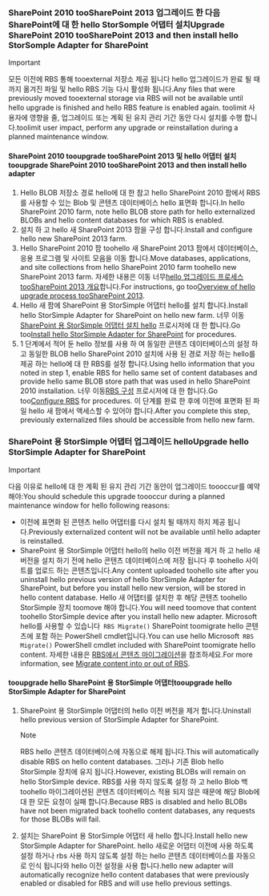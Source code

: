 <!--author=SharS last changed: 9/17/15-->

### <a name="upgrade-sharepoint-2010-toosharepoint-2013-and-then-install-hello-storsomple-adapter-for-sharepoint"></a><span data-ttu-id="48836-101">SharePoint 2010 tooSharePoint 2013 업그레이드 한 다음 SharePoint에 대 한 hello StorSomple 어댑터 설치</span><span class="sxs-lookup"><span data-stu-id="48836-101">Upgrade SharePoint 2010 tooSharePoint 2013 and then install hello StorSomple Adapter for SharePoint</span></span>
> [!IMPORTANT]
> <span data-ttu-id="48836-102">모든 이전에 RBS 통해 tooexternal 저장소 제공 됩니다 hello 업그레이드가 완료 될 때까지 옮겨진 파일 및 hello RBS 기능 다시 활성화 됩니다.</span><span class="sxs-lookup"><span data-stu-id="48836-102">Any files that were previously moved tooexternal storage via RBS will not be available until hello upgrade is finished and hello RBS feature is enabled again.</span></span> <span data-ttu-id="48836-103">toolimit 사용자에 영향을 줄, 업그레이드 또는 계획 된 유지 관리 기간 동안 다시 설치를 수행 합니다.</span><span class="sxs-lookup"><span data-stu-id="48836-103">toolimit user impact, perform any upgrade or reinstallation during a planned maintenance window.</span></span>
> 
> 

#### <a name="tooupgrade-sharepoint-2010-toosharepoint-2013-and-then-install-hello-adapter"></a><span data-ttu-id="48836-104">SharePoint 2010 tooupgrade tooSharePoint 2013 및 hello 어댑터 설치</span><span class="sxs-lookup"><span data-stu-id="48836-104">tooupgrade SharePoint 2010 tooSharePoint 2013 and then install hello adapter</span></span>
1. <span data-ttu-id="48836-105">Hello BLOB 저장소 경로 hello에 대 한 참고 hello SharePoint 2010 팜에서 RBS를 사용할 수 있는 Blob 및 콘텐츠 데이터베이스 hello 표면화 합니다.</span><span class="sxs-lookup"><span data-stu-id="48836-105">In hello SharePoint 2010 farm, note hello BLOB store path for hello externalized BLOBs and hello content databases for which RBS is enabled.</span></span> 
2. <span data-ttu-id="48836-106">설치 하 고 hello 새 SharePoint 2013 팜을 구성 합니다.</span><span class="sxs-lookup"><span data-stu-id="48836-106">Install and configure hello new SharePoint 2013 farm.</span></span> 
3. <span data-ttu-id="48836-107">Hello SharePoint 2010 팜 toohello 새 SharePoint 2013 팜에서 데이터베이스, 응용 프로그램 및 사이트 모음을 이동 합니다.</span><span class="sxs-lookup"><span data-stu-id="48836-107">Move databases, applications, and site collections from hello SharePoint 2010 farm toohello new SharePoint 2013 farm.</span></span> <span data-ttu-id="48836-108">자세한 내용은 이동 너무[hello 업그레이드 프로세스 tooSharePoint 2013 개요](https://technet.microsoft.com/library/cc262483.aspx)합니다.</span><span class="sxs-lookup"><span data-stu-id="48836-108">For instructions, go too[Overview of hello upgrade process tooSharePoint 2013](https://technet.microsoft.com/library/cc262483.aspx).</span></span>
4. <span data-ttu-id="48836-109">Hello 새 팜에 SharePoint 용 StorSimple 어댑터 hello를 설치 합니다.</span><span class="sxs-lookup"><span data-stu-id="48836-109">Install hello StorSimple Adapter for SharePoint on hello new farm.</span></span> <span data-ttu-id="48836-110">너무 이동[SharePoint 용 StorSimple 어댑터 설치 hello](#install-the-storsimple-adapter-for-sharepoint) 프로시저에 대 한 합니다.</span><span class="sxs-lookup"><span data-stu-id="48836-110">Go too[Install hello StorSimple Adapter for SharePoint](#install-the-storsimple-adapter-for-sharepoint) for procedures.</span></span>
5. <span data-ttu-id="48836-111">1 단계에서 적어 둔 hello 정보를 사용 하 여 동일한 콘텐츠 데이터베이스의 설정 하 고 동일한 BLOB hello SharePoint 2010 설치에 사용 된 경로 저장 하는 hello를 제공 하는 hello에 대 한 RBS를 설정 합니다.</span><span class="sxs-lookup"><span data-stu-id="48836-111">Using hello information that you noted in step 1, enable RBS for hello same set of content databases and provide hello same BLOB store path that was used in hello SharePoint 2010 installation.</span></span> <span data-ttu-id="48836-112">너무 이동[RBS 구성](#configure-rbs) 프로시저에 대 한 합니다.</span><span class="sxs-lookup"><span data-stu-id="48836-112">Go too[Configure RBS](#configure-rbs) for procedures.</span></span> <span data-ttu-id="48836-113">이 단계를 완료 한 후에 이전에 표면화 된 파일 hello 새 팜에서 액세스할 수 있어야 합니다.</span><span class="sxs-lookup"><span data-stu-id="48836-113">After you complete this step, previously externalized files should be accessible from hello new farm.</span></span> 

### <a name="upgrade-hello-storsimple-adapter-for-sharepoint"></a><span data-ttu-id="48836-114">SharePoint 용 StorSimple 어댑터 업그레이드 hello</span><span class="sxs-lookup"><span data-stu-id="48836-114">Upgrade hello StorSimple Adapter for SharePoint</span></span>
> [!IMPORTANT]
> <span data-ttu-id="48836-115">다음 이유로 hello에 대 한 계획 된 유지 관리 기간 동안이 업그레이드 toooccur를 예약 해야:</span><span class="sxs-lookup"><span data-stu-id="48836-115">You should schedule this upgrade toooccur during a planned maintenance window for hello following reasons:</span></span>
> 
> * <span data-ttu-id="48836-116">이전에 표면화 된 콘텐츠 hello 어댑터를 다시 설치 될 때까지 하지 제공 됩니다.</span><span class="sxs-lookup"><span data-stu-id="48836-116">Previously externalized content will not be available until hello adapter is reinstalled.</span></span>
> * <span data-ttu-id="48836-117">SharePoint 용 StorSimple 어댑터 hello의 hello 이전 버전을 제거 하 고 hello 새 버전을 설치 하기 전에 hello 콘텐츠 데이터베이스에 저장 됩니다 후 toohello 사이트를 업로드 하는 콘텐츠입니다.</span><span class="sxs-lookup"><span data-stu-id="48836-117">Any content uploaded toohello site after you uninstall hello previous version of hello StorSimple Adapter for SharePoint, but before you install hello new version, will be stored in hello content database.</span></span> <span data-ttu-id="48836-118">Hello 새 어댑터를 설치한 후 해당 콘텐츠 toohello StorSimple 장치 toomove 해야 합니다.</span><span class="sxs-lookup"><span data-stu-id="48836-118">You will need toomove that content toohello StorSimple device after you install hello new adapter.</span></span> <span data-ttu-id="48836-119">Microsoft hello를 사용할 수 있습니다` RBS Migrate()` SharePoint toomigrate hello 콘텐츠에 포함 하는 PowerShell cmdlet입니다.</span><span class="sxs-lookup"><span data-stu-id="48836-119">You can use hello Microsoft` RBS Migrate()` PowerShell cmdlet included with SharePoint toomigrate hello content.</span></span> <span data-ttu-id="48836-120">자세한 내용은 [RBS에서 콘텐츠 마이그레이션](https://technet.microsoft.com/library/ff628255.aspx)을 참조하세요.</span><span class="sxs-lookup"><span data-stu-id="48836-120">For more information, see [Migrate content into or out of RBS](https://technet.microsoft.com/library/ff628255.aspx).</span></span> 
> 
> 

#### <a name="tooupgrade-hello-storsimple-adapter-for-sharepoint"></a><span data-ttu-id="48836-121">tooupgrade hello SharePoint 용 StorSimple 어댑터</span><span class="sxs-lookup"><span data-stu-id="48836-121">tooupgrade hello StorSimple Adapter for SharePoint</span></span>
1. <span data-ttu-id="48836-122">SharePoint 용 StorSimple 어댑터의 hello 이전 버전을 제거 합니다.</span><span class="sxs-lookup"><span data-stu-id="48836-122">Uninstall hello previous version of StorSimple Adapter for SharePoint.</span></span>
   
   > [!NOTE]
   > <span data-ttu-id="48836-123">RBS hello 콘텐츠 데이터베이스에 자동으로 해제 됩니다.</span><span class="sxs-lookup"><span data-stu-id="48836-123">This will automatically disable RBS on hello content databases.</span></span> <span data-ttu-id="48836-124">그러나 기존 Blob hello StorSimple 장치에 유지 됩니다.</span><span class="sxs-lookup"><span data-stu-id="48836-124">However, existing BLOBs will remain on hello StorSimple device.</span></span> <span data-ttu-id="48836-125">RBS를 사용 하지 않도록 설정 하 고 hello Blob 백 toohello 마이그레이션된 콘텐츠 데이터베이스 적용 되지 않은 때문에 해당 Blob에 대 한 모든 요청이 실패 합니다.</span><span class="sxs-lookup"><span data-stu-id="48836-125">Because RBS is disabled and hello BLOBs have not been migrated back toohello content databases, any requests for those BLOBs will fail.</span></span> 
   > 
   > 
2. <span data-ttu-id="48836-126">설치는 SharePoint 용 StorSimple 어댑터 새 hello 합니다.</span><span class="sxs-lookup"><span data-stu-id="48836-126">Install hello new StorSimple Adapter for SharePoint.</span></span> <span data-ttu-id="48836-127">hello 새로운 어댑터 이전에 사용 하도록 설정 하거나 rbs 사용 하지 않도록 설정 하는 hello 콘텐츠 데이터베이스를 자동으로 인식 됩니다와 hello 이전 설정을 사용 합니다.</span><span class="sxs-lookup"><span data-stu-id="48836-127">hello new adapter will automatically recognize hello content databases that were previously enabled or disabled for RBS and will use hello previous settings.</span></span>

